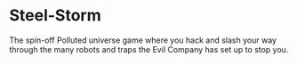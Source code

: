 # Steel-Storm
The spin-off Polluted universe game where you hack and slash your way through the many robots and traps the Evil Company has set up to stop you.
